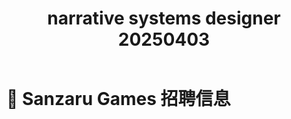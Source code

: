 ﻿---
title: narrative systems designer 20250403
expired: false
---

# 📌 Sanzaru Games 招聘信息

<JobPostingTable job-posting-json-path="sanzaru-games/data/narrative-systems-designer-20250403" />